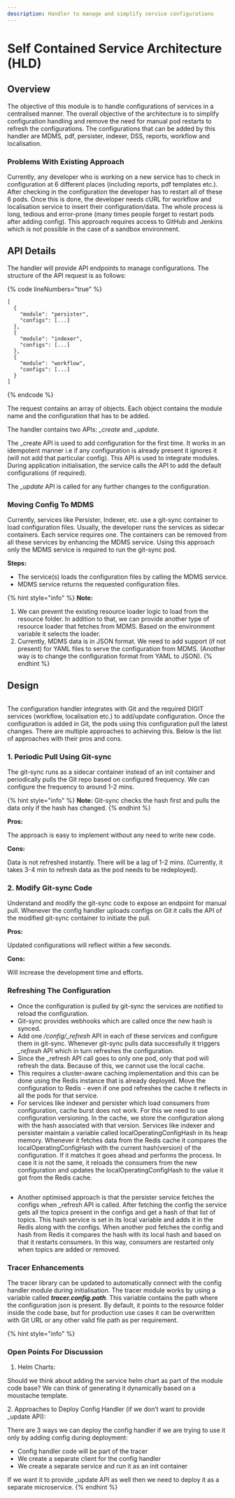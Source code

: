 ```yaml
---
description: Handler to manage and simplify service configurations
---
```


# Self Contained Service Architecture (HLD)

## Overview <a href="#objective" id="objective"></a>

The objective of this module is to handle configurations of services in a centralised manner. The overall objective of the architecture is to simplify configuration handling and remove the need for manual pod restarts to refresh the configurations. The configurations that can be added by this handler are MDMS, pdf, persister, indexer, DSS, reports, workflow and localisation.

### Problems With Existing Approach <a href="#problems-with-existing-approach" id="problems-with-existing-approach"></a>

Currently, any developer who is working on a new service has to check in configuration at 6 different places (including reports, pdf templates etc.). After checking in the configuration the developer has to restart all of these 6 pods. Once this is done, the developer needs cURL for workflow and localisation service to insert their configuration/data. The whole process is long, tedious and error-prone (many times people forget to restart pods after adding config). This approach requires access to GitHub and Jenkins which is not possible in the case of a sandbox environment.

## API Details <a href="#api-details" id="api-details"></a>

The handler will provide API endpoints to manage configurations. The structure of the API request is as follows:

{% code lineNumbers="true" %}
```
[
  {
    "module": "persister",
    "configs": [...]
  },
  {
    "module": "indexer",
    "configs": [...]
  },
  {
    "module": "workflow",
    "configs": [...]
  }
]
```
{% endcode %}

The request contains an array of objects. Each object contains the module name and the configuration that has to be added.

The handler contains two APIs: _\_create_ and _\_update_.&#x20;

The \_create API is used to add configuration for the first time. It works in an idempotent manner i.e if any configuration is already present it ignores it (will not add that particular config). This API is used to integrate modules. During application initialisation, the service calls the API to add the default configurations (if required).&#x20;

The _\_update_ API is called for any further changes to the configuration.

### Moving Config To MDMS <a href="#moving-config-to-mdms" id="moving-config-to-mdms"></a>

Currently, services like Persister, Indexer, etc. use a git-sync container to load configuration files. Usually, the developer runs the services as sidecar containers. Each service requires one. The containers can be removed from all these services by enhancing the MDMS service. Using this approach only the MDMS service is required to run the git-sync pod.&#x20;

**Steps:**

* The service(s) loads the configuration files by calling the MDMS service.&#x20;
* MDMS service returns the requested configuration files.&#x20;

{% hint style="info" %}
**Note:**&#x20;

1. We can prevent the existing resource loader logic to load from the resource folder. In addition to that, we can provide another type of resource loader that fetches from MDMS. Based on the environment variable it selects the loader.
2. Currently, MDMS data is in JSON format. We need to add support (if not present) for YAML files to serve the configuration from MDMS. (Another way is to change the configuration format from YAML to JSON).
{% endhint %}

## Design <a href="#design" id="design"></a>

<figure><img src="../../.gitbook/assets/Config Handler with config in MDMS.png" alt=""><figcaption></figcaption></figure>

The configuration handler integrates with Git and the required DIGIT services (workflow, localisation etc.) to add/update configuration. Once the configuration is added in Git, the pods using this configuration pull the latest changes. There are multiple approaches to achieving this. Below is the list of approaches with their pros and cons.

### **1. Periodic Pull Using Git-sync**

The git-sync runs as a sidecar container instead of an init container and periodically pulls the Git repo based on configured frequency. We can configure the frequency to around 1-2 mins.

{% hint style="info" %}
**Note:** Git-sync checks the hash first and pulls the data only if the hash has changed.
{% endhint %}

**Pros:**

The approach is easy to implement without any need to write new code.

**Cons:**

Data is not refreshed instantly. There will be a lag of 1-2 mins. (Currently, it takes 3-4 min to refresh data as the pod needs to be redeployed).

### **2. Modify Git-sync Code**

Understand and modify the git-sync code to expose an endpoint for manual pull. Whenever the config handler uploads configs on Git it calls the API of the modified git-sync container to initiate the pull.

**Pros:**

Updated configurations will reflect within a few seconds.

**Cons:**

Will increase the development time and efforts.

### Refreshing The Configuration <a href="#refreshing-the-configuration" id="refreshing-the-configuration"></a>

* Once the configuration is pulled by git-sync the services are notified to reload the configuration.&#x20;
* Git-sync provides webhooks which are called once the new hash is synced.&#x20;
* Add one _/config/\_refresh_ API in each of these services and configure them in git-sync. Whenever git-sync pulls data successfully it triggers _\_refresh_ API which in turn refreshes the configuration.
* Since the \_refresh API call goes to only one pod, only that pod will refresh the data. Because of this, we cannot use the local cache.&#x20;
* This requires a cluster-aware caching implementation and this can be done using the Redis instance that is already deployed. Move the configuration to Redis - even if one pod refreshes the cache it reflects in all the pods for that service.
* For services like indexer and persister which load consumers from configuration, cache burst does not work. For this we need to use configuration versioning. In the cache, we store the configuration along with the hash associated with that version. Services like indexer and persister maintain a variable called localOperatingConfigHash in its heap memory. Whenever it fetches data from the Redis cache it compares the localOperatingConfigHash with the current hash(version) of the configuration. If it matches it goes ahead and performs the process. In case it is not the same, it reloads the consumers from the new configuration and updates the localOperatingConfigHash to the value it got from the Redis cache.

<figure><img src="../../.gitbook/assets/Persister local hash.png" alt=""><figcaption></figcaption></figure>

* Another optimised approach is that the persister service fetches the configs when \_refresh API is called. After fetching the config the service gets all the topics present in the configs and get a hash of that list of topics. This hash service is set in its local variable and adds it in the Redis along with the configs. When another pod fetches the config and hash from Redis it compares the hash with its local hash and based on that it restarts consumers. In this way, consumers are restarted only when topics are added or removed.

### Tracer Enhancements <a href="#tracer-enhancements" id="tracer-enhancements"></a>

The tracer library can be updated to automatically connect with the config handler module during initialisation. The tracer module works by using a variable called _**tracer.config.path**_. This variable contains the path where the configuration json is present. By default, it points to the resource folder inside the code base, but for production use cases it can be overwritten with Git URL or any other valid file path as per requirement.

{% hint style="info" %}
### Open Points For Discussion <a href="#open-points-for-discussion" id="open-points-for-discussion"></a>

1. Helm Charts:

Should we think about adding the service helm chart as part of the module code base? We can think of generating it dynamically based on a moustache template.

2\. Approaches to Deploy Config Handler (if we don’t want to provide \_update API):

There are 3 ways we can deploy the config handler if we are trying to use it only by adding config during deployment:

* Config handler code will be part of the tracer
* We create a separate client for the config handler
* We create a separate service and run it as an init container

If we want it to provide \_update API as well then we need to deploy it as a separate microservice.
{% endhint %}
